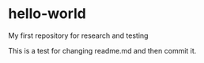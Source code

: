 # hello-world
My first repository for research and testing

This is a test for changing readme.md and then commit it.
